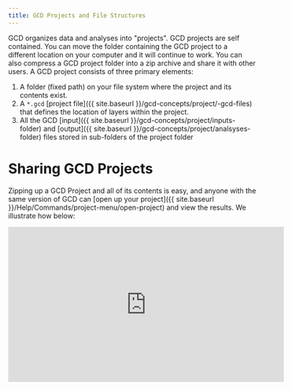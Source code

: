 ```yaml
---
title: GCD Projects and File Structures
---
```


GCD organizes data and analyses into "projects". GCD projects are self contained. You can move the folder containing the GCD project to a different location on your computer and it will continue to work. You can also compress a GCD project folder into a zip archive and share it with other users. A GCD project consists of three primary elements:

1. A folder (fixed path) on your file system where the project and its contents exist.
2. A `*.gcd` [project file]({{ site.baseurl }}/gcd-concepts/project/-gcd-files) that defines the location of layers within the project.
3. All the GCD [input]({{ site.baseurl }}/gcd-concepts/project/inputs-folder) and [output]({{ site.baseurl }}/gcd-concepts/project/analsyses-folder) files stored in sub-folders of the project folder

# Sharing GCD Projects

Zipping up a GCD Project and all of its contents is easy, and anyone with the same version of GCD can [open up your project]({{ site.baseurl }}/Help/Commands/project-menu/open-project) and view the results. We illustrate how below:

<div class="responsive-embed">
<iframe width="560" height="315" src="https://www.youtube.com/embed/s2v0-1c9XCg?rel=0" frameborder="0" allow="autoplay; encrypted-media" allowfullscreen></iframe>
</div>
